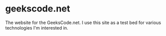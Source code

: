 # geekscode.net

The website for the GeeksCode.net. I use this site as a test bed for various technologies I'm interested in.